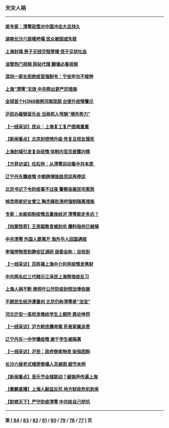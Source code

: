### 天灾人祸
---
#### [美专家：清零政策对中国冲击大且持久](../../pages/ncid280/n13724236.md?05010445) 
#### [湖南长沙六层楼坍塌 民众被困或失联](../../pages/ncid280/n13724187.md?05010445) 
#### [上海封城 男子无钱交租堕楼 侄子见状吐血](../../pages/ncid280/n13724011.md?05010445) 
#### [油管热门视频 网站代理 翻墙必看视频](http://209.222.30.114:81/youtube.html?05010445)
#### [深圳一家长拒绝疫苗强制令：宁坐牢也不接种](../../pages/ncid280/n13724157.md?05010445) 
#### [上海“清零”无效 中共祭出更严厉措施](../../pages/ncid280/n13724093.md?05010445) 
#### [全球首个H3N8病例河南现踪 台提升疫情警示](../../pages/ncid280/n13724004.md?05010445) 
#### [沪民办砸锅音乐会 当局抓人甩锅“境外势力”](../../pages/ncid280/n13723970.md?05010445) 
#### [【一线采访】民众：上海复工复产困难重重](../../pages/ncid280/n13723956.md?05010445) 
#### [【新闻看点】北京封控悄升级 传复旦校友饿死](../../pages/ncid280/n13723660.md?05010445) 
#### [上海封城引发复杂政情 体制内官员披露内情](../../pages/ncid280/n13723861.md?05010445) 
#### [【方菲访谈】任松林：从清零运动看中共本质  ](../../pages/ncid280/n13723618.md?05010445) 
#### [辽宁丹东爆疫情 中朝跨境铁路货运再停运](../../pages/ncid280/n13723747.md?05010445) 
#### [北京书记下令防疫事不过夜 警察夜砸民宅惹怒](../../pages/ncid280/n13723632.md?05010445) 
#### [悼念明星好友曾江 陶杰痛批港府强制隔离措施](../../pages/ncid280/n13723612.md?05010445) 
#### [专家：未能抑制疫情且重挫经济 清零能走多远？](../../pages/ncid280/n13723499.md?05010445) 
#### [【拍案惊奇】王思聪敢言被封杀 爆料指他已被捕](../../pages/ncid280/n13723559.md?05010445) 
#### [中共清零 外国人要离开 海外华人回国遇阻](../../pages/ncid280/n13723475.md?05010445) 
#### [李强带物资到静安区调研 居委会称：没收到](../../pages/ncid280/n13723172.md?05010445) 
#### [【一线采访】百姓揭上海中介利用疫情发黑财](../../pages/ncid280/n13723518.md?05010445) 
#### [中共两名红三代暗示江泽民上海帮借疫反习](../../pages/ncid280/n13723408.md?05010445) 
#### [上海人祸不断 律师吁公开防疫封控法律依据](../../pages/ncid280/n13723309.md?05010445) 
#### [不顾民生经济遭重创 北京仍称清零是“法宝”](../../pages/ncid280/n13723265.md?05010445) 
#### [河北迁安一高校发桶给学生上厕所 舆论哗然](../../pages/ncid280/n13723204.md?05010445) 
#### [【一线采访】沪方舱连爆命案 死者家属追责](../../pages/ncid280/n13722483.md?05010445) 
#### [辽宁丹东一中学爆疫情 逾千学生被隔离](../../pages/ncid280/n13723157.md?05010445) 
#### [【一线采访】沪民：政府倒卖物资 染指团购](../../pages/ncid280/n13721840.md?05010445) 
#### [长沙六层老式楼房倒塌人员被困 细节未明](../../pages/ncid280/n13723164.md?05010445) 
#### [【新闻看点】音乐节全城联动？砸锅声传遍上海](../../pages/ncid280/n13722662.md?05010445) 
#### [【秦鹏直播】上海人敲盆反抗 地方财政危机到来](../../pages/ncid280/n13722844.md?05010445) 
#### [【财商天下】严守防疫清零 中共给自己挖坑](../../pages/ncid280/n13722723.md?05010445) 

---
#### 第 [ [84](./84.md?05010445) / [83](./83.md?05010445) / [82](./82.md?05010445) / [81](./81.md?05010445) / [80](./80.md?05010445) / [79](./79.md?05010445) / [78](./78.md?05010445) / [77](./77.md?05010445) ] 页
